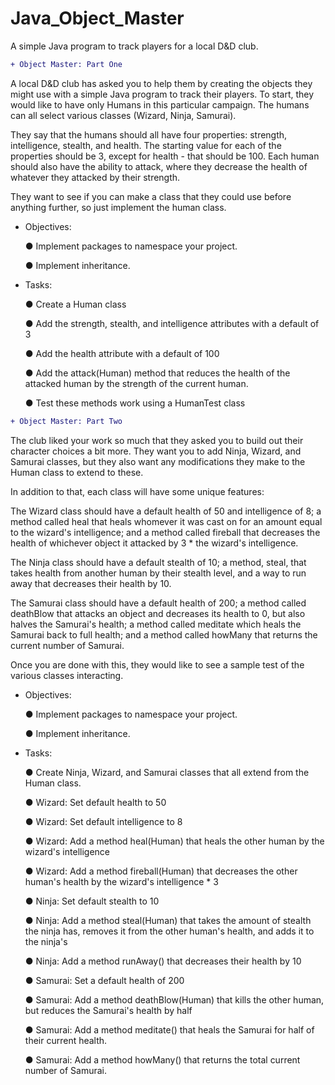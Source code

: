 # Java_Object_Master
A simple Java program to track players for a local D&amp;D club.

```diff
+ Object Master: Part One
```
A local D&D club has asked you to help them by creating the objects they might use with a simple Java program to track their players. To start, they would like to have only Humans in this particular campaign. The humans can all select various classes (Wizard, Ninja, Samurai).

They say that the humans should all have four properties: strength, intelligence, stealth, and health. The starting value for each of the properties should be 3, except for health - that should be 100. Each human should also have the ability to attack, where they decrease the health of whatever they attacked by their strength.

They want to see if you can make a class that they could use before anything further, so just implement the human class.

- Objectives:

  ● Implement packages to namespace your project.
  
  ● Implement inheritance.

- Tasks:

  ● Create a Human class
  
  ● Add the strength, stealth, and intelligence attributes with a default of 3
  
  ● Add the health attribute with a default of 100
  
  ● Add the attack(Human) method that reduces the health of the attacked human by the strength of the current human.
  
  ● Test these methods work using a HumanTest class
  
```diff
+ Object Master: Part Two
```

The club liked your work so much that they asked you to build out their character choices a bit more. They want you to add Ninja, Wizard, and Samurai classes, but they also want any modifications they make to the Human class to extend to these.

In addition to that, each class will have some unique features:

The Wizard class should have a default health of 50 and intelligence of 8; a method called heal that heals whomever it was cast on for an amount equal to the wizard's intelligence; and a method called fireball that decreases the health of whichever object it attacked by 3 * the wizard's intelligence.

The Ninja class should have a default stealth of 10; a method, steal, that takes health from another human by their stealth level, and a way to run away that decreases their health by 10.

The Samurai class should have a default health of 200; a method called deathBlow that attacks an object and decreases its health to 0, but also halves the Samurai's health; a method called meditate which heals the Samurai back to full health; and a method called howMany that returns the current number of Samurai.

Once you are done with this, they would like to see a sample test of the various classes interacting.

- Objectives:

    ● Implement packages to namespace your project.

    ● Implement inheritance.

- Tasks:

    ● Create Ninja, Wizard, and Samurai classes that all extend from the Human class.

    ● Wizard: Set default health to 50

    ● Wizard: Set default intelligence to 8

    ● Wizard: Add a method heal(Human) that heals the other human by the wizard's intelligence

    ● Wizard: Add a method fireball(Human) that decreases the other human's health by the wizard's intelligence * 3

    ● Ninja: Set default stealth to 10

    ● Ninja: Add a method steal(Human) that takes the amount of stealth the ninja has, removes it from the other human's health, and adds it to the ninja's

    ● Ninja: Add a method runAway() that decreases their health by 10

    ● Samurai: Set a default health of 200

    ● Samurai: Add a method deathBlow(Human) that kills the other human, but reduces the Samurai's health by half

    ● Samurai: Add a method meditate() that heals the Samurai for half of their current health.

    ● Samurai: Add a method howMany() that returns the total current number of Samurai.
  
